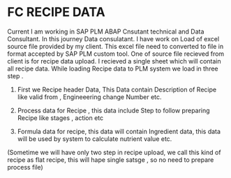 # FC RECIPE DATA
Current I am working in SAP PLM ABAP Cnsutant technical and Data Consultant. In this journey Data consulatant. I have work on Load of excel source file provided by my client. This excel file need to converted to file in format accepted by SAP PLM custom tool. One of source file recieved from client is for recipe data upload. I recieved a single sheet which will contain all recipe data. While loading Recipe data to PLM system we load in three step . 

1) First we Recipe header Data, This Data contain Description of Recipe like valid from , Engineeering change Number etc. 

2) Process data for Recipe , this data include Step to follow preparing Recipe  like stages , action etc

3) Formula data for recipe, this data will contain Ingredient data, this data will be used by system to calculate nutrient value etc.

(Sometime we will have only two step in recipe upload, we call this kind of recipe as flat recipe, this will hape single satsge , so no need to prepare process file)
